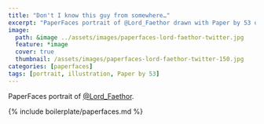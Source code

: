 ```yaml
---
title: "Don't I know this guy from somewhere…"
excerpt: "PaperFaces portrait of @Lord_Faethor drawn with Paper by 53 on an iPad."
image: 
  path: &image ../assets/images/paperfaces-lord-faethor-twitter.jpg 
  feature: *image
  cover: true
  thumbnail: /assets/images/paperfaces-lord-faethor-twitter-150.jpg
categories: [paperfaces]
tags: [portrait, illustration, Paper by 53]
---
```


PaperFaces portrait of [@Lord_Faethor](https://twitter.com/Lord_Faethor).

{% include boilerplate/paperfaces.md %}
